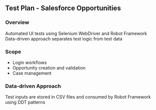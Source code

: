 ## Test Plan - Salesforce Opportunities

### Overview
Automated UI tests using Selenium WebDriver and Robot Framework  
Data-driven approach separates test logic from test data

### Scope
- Login workflows
- Opportunity creation and validation
- Case management

### Data-driven Approach
Test inputs are stored in CSV files and consumed by Robot Framework using DDT patterns
